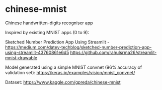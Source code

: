 # chinese-mnist
Chinese handwritten-digits recogniser app

Inspired by existing MNIST apps (0 to 9):

Sketched Number Prediction App Using Streamlit - https://medium.com/datev-techblog/sketched-number-prediction-app-using-streamlit-43760861e6d5
https://github.com/rahulsrma26/streamlit-mnist-drawable

Model generated using a simple MNIST convnet (96% accuracy of validation set):
https://keras.io/examples/vision/mnist_convnet/

Dataset:
https://www.kaggle.com/gpreda/chinese-mnist
